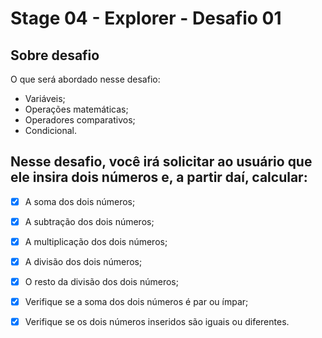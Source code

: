 # Stage 04 - Explorer - Desafio 01

## Sobre desafio

O que será abordado nesse desafio:

- Variáveis;
- Operações matemáticas;
- Operadores comparativos;
- Condicional.

## Nesse desafio, você irá solicitar ao usuário que ele insira dois números e, a partir daí, calcular:
- [x]  A soma dos dois números;
- [x]  A subtração dos dois números;
- [x]  A multiplicação dos dois números;
- [x]  A divisão dos dois números;
- [x]  O resto da divisão dos dois números;

- [x]  Verifique se a soma dos dois números é par ou ímpar;
- [x]  Verifique se os dois números inseridos são iguais ou diferentes.
